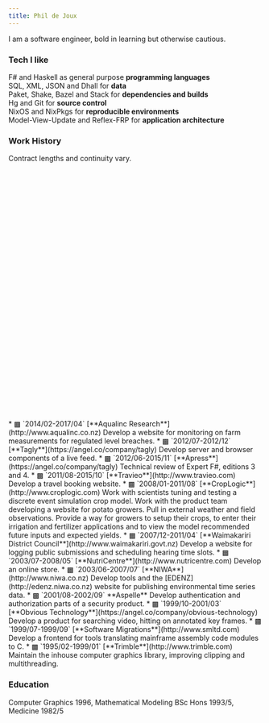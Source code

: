 ```yaml
---
title: Phil de Joux
---
```


I am a software engineer, bold in learning but otherwise cautious.

### Tech I like

F# and Haskell as general purpose **programming languages**  
SQL, XML, JSON and Dhall for **data**  
Paket, Shake, Bazel and Stack for **dependencies and builds**  
Hg and Git for **source control**  
NixOS and NixPkgs for **reproducible environments**  
Model-View-Update and Reflex-FRP for **application architecture**

### Work History

Contract lengths and continuity vary.

<div id="timeline" style="height: 496px"></div>

<div id="work-history">
* <span class="aqualinc">▩</span> `2014/02-2017/04` [**Aqualinc Research**](http://www.aqualinc.co.nz)  
Develop a website for monitoring on farm measurements for regulated level
breaches.
* <span class="tagly">▩</span> `2012/07-2012/12` [**Tagly**](https://angel.co/company/tagly)  
Develop server and browser components of a live feed.
* <span class="apress">▩</span> `2012/06-2015/11` [**Apress**](https://angel.co/company/tagly)  
Technical review of Expert F#, editions 3 and 4.
* <span class="travieo">▩</span> `2011/08-2015/10` [**Travieo**](http://www.travieo.com)  
Develop a travel booking website.
* <span class="croplogic">▩</span> `2008/01-2011/08` [**CropLogic**](http://www.croplogic.com)  
Work with scientists tuning and testing a discrete event simulation crop model.
Work with the product team developing a website for potato growers. Pull in
external weather and field observations. Provide a way for growers to setup
their crops, to enter their irrigation and fertilizer applications and to view
the model recommended future inputs and expected yields.
* <span class="waimak">▩</span> `2007/12-2011/04` [**Waimakariri District Council**](http://www.waimakariri.govt.nz)  
Develop a website for logging public submissions and scheduling hearing time
slots.
* <span class="nutricentre">▩</span> `2003/07-2008/05` [**NutriCentre**](http://www.nutricentre.com)  
Develop an online store.
* <span class="niwa">▩</span> `2003/06-2007/07` [**NIWA**](http://www.niwa.co.nz)  
Develop tools and the [EDENZ](http://edenz.niwa.co.nz) website for publishing
environmental time series data.
* <span class="aspelle">▩</span> `2001/08-2002/09` **Aspelle**  
Develop authentication and authorization parts of a security product.
* <span class="obvious">▩</span> `1999/10-2001/03` [**Obvious Technology**](https://angel.co/company/obvious-technology)  
Develop a product for searching video, hitting on annotated key frames.
* <span class="sml">▩</span> `1999/07-1999/09` [**Software Migrations**](http://www.smltd.com)  
Develop a frontend for tools translating mainframe assembly code modules to C.
* <span class="trimble">▩</span> `1995/02-1999/01` [**Trimble**](http://www.trimble.com)  
Maintain the inhouse computer graphics library, improving clipping and
multithreading.
</div>

### Education

Computer Graphics 1996, Mathematical Modeling BSc Hons 1993/5, Medicine 1982/5
